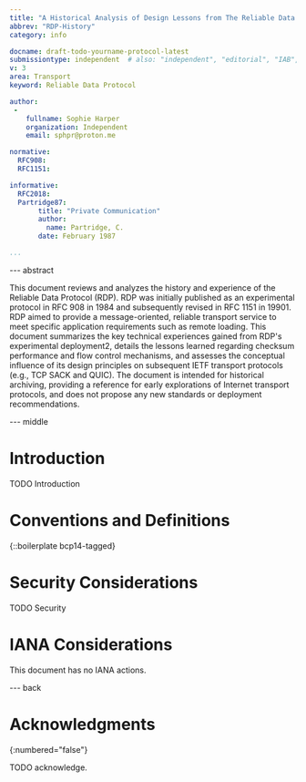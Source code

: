 ```yaml
---
title: "A Historical Analysis of Design Lessons from The Reliable Data Protocol Version 1 and Version 2"
abbrev: "RDP-History"
category: info

docname: draft-todo-yourname-protocol-latest
submissiontype: independent  # also: "independent", "editorial", "IAB", or "IRTF"
v: 3
area: Transport
keyword: Reliable Data Protocol

author:
 -
    fullname: Sophie Harper
    organization: Independent
    email: sphpr@proton.me

normative:
  RFC908:
  RFC1151:

informative:
  RFC2018:
  Partridge87:
       title: "Private Communication"
       author:
         name: Partridge, C.
       date: February 1987

...
```


--- abstract

This document reviews and analyzes the history and experience of the Reliable Data Protocol (RDP). RDP was initially published as an experimental protocol in RFC 908 in 1984 and subsequently revised in RFC 1151 in 19901. RDP aimed to provide a message-oriented, reliable transport service to meet specific application requirements such as remote loading. This document summarizes the key technical experiences gained from RDP's experimental deployment2, details the lessons learned regarding checksum performance and flow control mechanisms, and assesses the conceptual influence of its design principles on subsequent IETF transport protocols (e.g., TCP SACK and QUIC). The document is intended for historical archiving, providing a reference for early explorations of Internet transport protocols, and does not propose any new standards or deployment recommendations.

--- middle

# Introduction

TODO Introduction


# Conventions and Definitions

{::boilerplate bcp14-tagged}


# Security Considerations

TODO Security


# IANA Considerations

This document has no IANA actions.


--- back

# Acknowledgments
{:numbered="false"}

TODO acknowledge.
